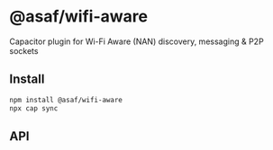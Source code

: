 # @asaf/wifi-aware

Capacitor plugin for Wi-Fi Aware (NAN) discovery, messaging & P2P sockets

## Install

```bash
npm install @asaf/wifi-aware
npx cap sync
```

## API

<docgen-index></docgen-index>

<docgen-api>
<!-- run docgen to generate docs from the source -->
<!-- More info: https://github.com/ionic-team/capacitor-docgen -->
</docgen-api>
